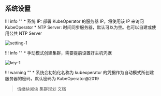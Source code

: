 ## 系统设置

!!! info ""
    * 系统 IP: 部署 KubeOperator 的服务器 IP。将使用该 IP 来访问 KubeOperator
    * NTP Server: 时间同步服务器，默认可以为空。也可以自建或使用公共 NTP Server

![setting-1](../../img/user_manual/system_management/system-1.png)

!!! info ""
    * 手动模式创建集群，需要提前设置好主机凭据

![key-1](../../img/user_manual/system_management/key-1.png)

!!! warning ""
    * 系统会初始化名称为 kubeoperator 的凭据作为自动模式所创建服务器的密码，默认密码为 KubeOperator@2019

> 请继续阅读 集群规划 文档
